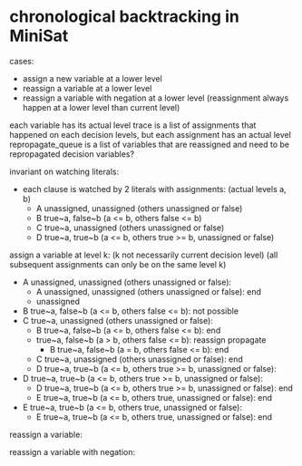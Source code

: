 # chronological backtracking in MiniSat

cases:
- assign a new variable at a lower level
- reassign a variable at a lower level
- reassign a variable with negation at a lower level
(reassignment always happen at a lower level than current level)


each variable has its actual level
trace is a list of assignments that happened on each decision levels, but each assignment has an actual level
repropagate_queue is a list of variables that are reassigned and need to be repropagated
decision variables?


invariant on watching literals:
- each clause is watched by 2 literals with assignments: (actual levels a, b)
  - A unassigned, unassigned (others unassigned or false)
  - B true~a, false~b (a <= b, others false <= b)
  - C true~a, unassigned (others unassigned or false)
  - D true~a, true~b (a <= b, others true >= b, unassigned or false)

assign a variable at level k: (k not necessarily current decision level) (all subsequent assignments can only be on the same level k)
  - A unassigned, unassigned (others unassigned or false):
    - A unassigned, unassigned (others unassigned or false): end
    - unassigned
  - B true~a, false~b (a <= b, others false <= b): not possible
  - C true~a, unassigned (others unassigned or false):
    - B true~a, false~b (a <= b, others false <= b): end
    - true~a, false~b (a > b, others false <= b): reassign propagate
      - B true~a, false~b (a = b, others false <= b): end
    - C true~a, unassigned (others unassigned or false): end
    - D true~a, true~b (a <= b, others true >= b, unassigned or false):
  - D true~a, true~b (a <= b, others true >= b, unassigned or false):
    - D true~a, true~b (a <= b, others true >= b, unassigned or false): end
    - E true~a, true~b (a <= b, others true, unassigned or false): end
  - E true~a, true~b (a <= b, others true, unassigned or false):
    - E true~a, true~b (a <= b, others true, unassigned or false): end

reassign a variable:


reassign a variable with negation:
